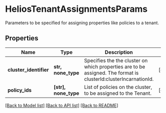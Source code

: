 # HeliosTenantAssignmentsParams

Parameters to be specified for assigning properties like policies to a tenant.

## Properties
Name | Type | Description | Notes
------------ | ------------- | ------------- | -------------
**cluster_identifier** | **str, none_type** | Specifies the the cluster on which properties are to be assigned. The format is clusterId:clusterIncarnationId. | [optional] 
**policy_ids** | **[str], none_type** | List of policies on the cluster, to be assigned to the Tenant. | [optional] 

[[Back to Model list]](../README.md#documentation-for-models) [[Back to API list]](../README.md#documentation-for-api-endpoints) [[Back to README]](../README.md)


